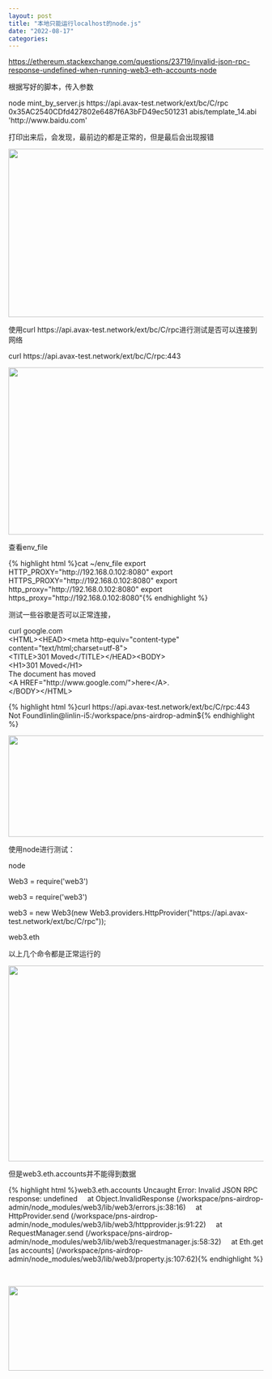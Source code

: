 ```yaml
---
layout: post
title: "本地只能运行localhost的node.js"
date: "2022-08-17"
categories: 
---
```

<p><a href="https://ethereum.stackexchange.com/questions/23719/invalid-json-rpc-response-undefined-when-running-web3-eth-accounts-node">https://ethereum.stackexchange.com/questions/23719/invalid-json-rpc-response-undefined-when-running-web3-eth-accounts-node</a></p>
<p>根据写好的脚本，传入参数</p>
<p>node mint_by_server.js https://api.avax-test.network/ext/bc/C/rpc 0x35AC2540CDfd427802e6487f6A3bFD49ec501231 abis/template_14.abi &#39;http://www.baidu.com&#39;</p>
<p>打印出来后，会发现，最前边的都是正常的，但是最后会出现报错</p>
<p><img src="/uploads/ckeditor/pictures/231/image-20220817140727-2.png" style="height:332px; width:1200px" /></p>
<p>使用curl https://api.avax-test.network/ext/bc/C/rpc进行测试是否可以连接到网络</p>
<p>curl https://api.avax-test.network/ext/bc/C/rpc:443</p>
<p><img src="/uploads/ckeditor/pictures/232/image-20220817140822-3.png" style="height:330px; width:1229px" /></p>
<p>查看env_file</p>
{% highlight html %}cat ~/env_file
export HTTP_PROXY=&quot;http://192.168.0.102:8080&quot;
export HTTPS_PROXY=&quot;http://192.168.0.102:8080&quot;
export http_proxy=&quot;http://192.168.0.102:8080&quot;
export https_proxy=&quot;http://192.168.0.102:8080&quot;{% endhighlight %}
<p>测试一些谷歌是否可以正常连接，</p>
<p>curl google.com<br />
&lt;HTML&gt;&lt;HEAD&gt;&lt;meta http-equiv=&quot;content-type&quot; content=&quot;text/html;charset=utf-8&quot;&gt;<br />
&lt;TITLE&gt;301 Moved&lt;/TITLE&gt;&lt;/HEAD&gt;&lt;BODY&gt;<br />
&lt;H1&gt;301 Moved&lt;/H1&gt;<br />
The document has moved<br />
&lt;A HREF=&quot;http://www.google.com/&quot;&gt;here&lt;/A&gt;.<br />
&lt;/BODY&gt;&lt;/HTML&gt;</p>
{% highlight html %}curl https://api.avax-test.network/ext/bc/C/rpc:443
Not Foundlinlin@linlin-i5:/workspace/pns-airdrop-admin${% endhighlight %}
<p><img src="/uploads/ckeditor/pictures/233/image-20220817141016-1.png" style="height:200px; width:1124px" /></p>
<p>使用node进行测试：</p>
<p>node</p>
<p>Web3 = require(&#39;web3&#39;)</p>
<p>web3 = require(&#39;web3&#39;)</p>
<p>web3 = new Web3(new Web3.providers.HttpProvider(&quot;https://api.avax-test.network/ext/bc/C/rpc&quot;));</p>
<p>web3.eth</p>
<p>以上几个命令都是正常运行的</p>
<p><img src="/uploads/ckeditor/pictures/234/image-20220817141150-1.png" style="height:386px; width:632px" /></p>
<p>但是web3.eth.accounts并不能得到数据</p>
{% highlight html %}web3.eth.accounts
Uncaught Error: Invalid JSON RPC response: undefined
&nbsp;&nbsp;&nbsp; at Object.InvalidResponse (/workspace/pns-airdrop-admin/node_modules/web3/lib/web3/errors.js:38:16)
&nbsp;&nbsp;&nbsp; at HttpProvider.send (/workspace/pns-airdrop-admin/node_modules/web3/lib/web3/httpprovider.js:91:22)
&nbsp;&nbsp;&nbsp; at RequestManager.send (/workspace/pns-airdrop-admin/node_modules/web3/lib/web3/requestmanager.js:58:32)
&nbsp;&nbsp;&nbsp; at Eth.get [as accounts] (/workspace/pns-airdrop-admin/node_modules/web3/lib/web3/property.js:107:62){% endhighlight %}
<p>&nbsp;</p>
<p><img src="/uploads/ckeditor/pictures/235/image-20220817141420-2.png" style="height:167px; width:1228px" /></p>
<div class="notranslate" style="all:initial">&nbsp;</div>
